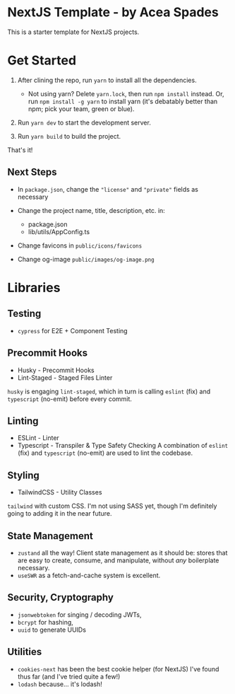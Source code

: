 # NextJS Template - by Acea Spades

This is a starter template for NextJS projects. 

# Get Started

1. After clining the repo, run `yarn` to install all the dependencies.
    - Not using yarn? Delete `yarn.lock`, then run `npm install` instead. Or, run `npm install -g yarn` to install yarn (it's debatably better than npm; pick your team, green or blue).

2. Run `yarn dev` to start the development server.

3. Run `yarn build` to build the project.

That's it!

## Next Steps

- In `package.json`, change the `"license"` and `"private"` fields as necessary 
- Change the project name, title, description, etc. in:
    - package.json
    - lib/utils/AppConfig.ts

- Change favicons in `public/icons/favicons`
- Change og-image `public/images/og-image.png`

# Libraries

## Testing
- `cypress` for E2E + Component Testing

## Precommit Hooks
- Husky - Precommit Hooks
- Lint-Staged - Staged Files Linter

`husky` is engaging `lint-staged`, which in turn is calling `eslint` (fix) and `typescript` (no-emit) before every commit.

## Linting
- ESLint - Linter
- Typescript - Transpiler & Type Safety Checking
A combination of `eslint` (fix) and `typescript` (no-emit) are used to lint the codebase.

## Styling
- TailwindCSS - Utility Classes

`tailwind` with custom CSS. I'm not using SASS yet, though I'm definitely going to adding it in the near future.

## State Management
- `zustand` all the way! Client state management as it should be: stores that are easy to create, consume, and manipulate, without *any* boilerplate necessary.
- `useSWR` as a fetch-and-cache system is excellent.

## Security, Cryptography
- `jsonwebtoken` for singing / decoding JWTs,
- `bcrypt` for hashing, 
- `uuid` to generate UUIDs

## Utilities
- `cookies-next` has been the best cookie helper (for NextJS) I've found thus far (and I've tried quite a few!)
- `lodash` because... it's lodash!
